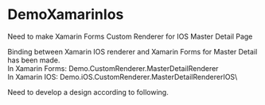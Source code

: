 # DemoXamarinIos
Need to make Xamarin Forms Custom Renderer for IOS Master Detail Page

Binding between Xamarin IOS renderer and Xamarin Forms for Master Detail has been made.\
In Xamarin Forms: Demo.CustomRenderer.MasterDetailRenderer\
In Xamarin IOS: Demo.iOS.CustomRenderer.MasterDetailRendererIOS\

Need to develop a design according to following.
